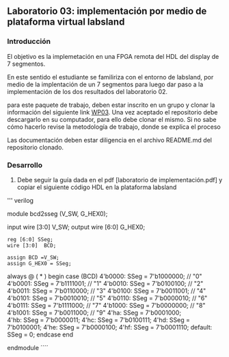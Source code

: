 ## Laboratorio 03: implementación por medio de plataforma virtual labsland

### Introducción

El objetivo es la implemetación  en una  FPGA remota del HDL  del display de 7 segmentos.

En este sentido  el  estudiante  se  familiriza con el entorno de labsland, por medio de la implentación de un 7 segmentos  para luego dar paso a la implementación  de los dos  resultados del laboratorio 02.

para este paquete de trabajo, deben estar inscrito en un grupo y clonar la información del siguiente link [WP03](). Una vez aceptado el repositorio debe descargarlo en su computador, para ello debe clonar el mismo. Si no sabe cómo hacerlo revise la metodología de trabajo, donde se explica el proceso

Las documentación deben estar diligencia en el archivo README.md del repositorio clonado.

### Desarrollo

1. Debe seguir la guía dada en el pdf [laboratorio de implementación.pdf] y copiar el siguiente código HDL en la plataforma labsland

''' verilog

module bcd2sseg (V_SW, G_HEX0);

   input wire [3:0] V_SW;
   output wire [6:0] G_HEX0;

    reg [6:0] SSeg;
    wire [3:0]  BCD;
    
    assign BCD =V_SW;
    assign G_HEX0 = SSeg;


always @ ( * ) begin
  case (BCD)
    4'b0000: SSeg = 7'b1000000; // "0"  
	4'b0001: SSeg = 7'b1111001; // "1" 
	4'b0010: SSeg = 7'b0100100; // "2" 
	4'b0011: SSeg = 7'b0110000; // "3" 
	4'b0100: SSeg = 7'b0011001; // "4" 
	4'b0101: SSeg = 7'b0010010; // "5" 
	4'b0110: SSeg = 7'b0000010; // "6" 
	4'b0111: SSeg = 7'b1111000; // "7" 
	4'b1000: SSeg = 7'b0000000; // "8"  
	4'b1001: SSeg = 7'b0011000; // "9" 
   4'ha: SSeg = 7'b0001000;  
   4'hb: SSeg = 7'b0000011;
   4'hc: SSeg = 7'b0100111;
   4'hd: SSeg = 7'b0100001;
   4'he: SSeg = 7'b0000100;
   4'hf: SSeg = 7'b0001110;
    default:
    SSeg = 0;
  endcase
end

endmodule
´´´´
